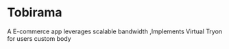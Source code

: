 # Tobirama
A E-commerce app leverages scalable bandwidth ,Implements Virtual Tryon for users custom body

